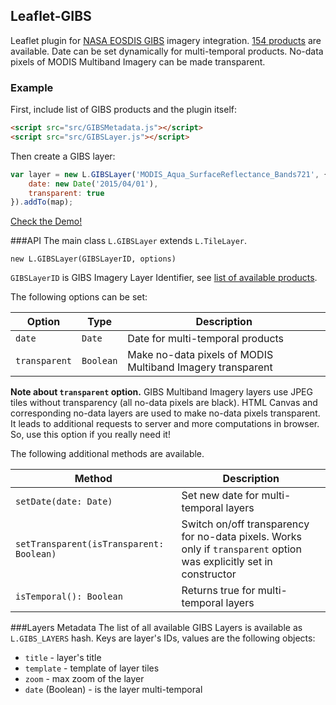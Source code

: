 ## Leaflet-GIBS

Leaflet plugin for [NASA EOSDIS GIBS](https://earthdata.nasa.gov/gibs) imagery integration. [154 products](https://wiki.earthdata.nasa.gov/display/GIBS/GIBS+Available+Imagery+Products) are available. Date can be set dynamically for multi-temporal products. No-data pixels of MODIS Multiband Imagery can be made transparent.

### Example
First, include list of GIBS products and the plugin itself:
```html
<script src="src/GIBSMetadata.js"></script>
<script src="src/GIBSLayer.js"></script>
```
Then create a GIBS layer:
```javascript
var layer = new L.GIBSLayer('MODIS_Aqua_SurfaceReflectance_Bands721', {
    date: new Date('2015/04/01'),
    transparent: true
}).addTo(map);
```
[Check the Demo!](http://aparshin.github.io/leaflet-GIBS/examples/)

###API
The main class `L.GIBSLayer` extends `L.TileLayer`.
```
new L.GIBSLayer(GIBSLayerID, options)
```
`GIBSLayerID` is GIBS Imagery Layer Identifier, see [list of available products](https://wiki.earthdata.nasa.gov/display/GIBS/GIBS+Available+Imagery+Products).

The following options can be set:

|Option|Type |Description|
|---|---|---|
|`date`|`Date`|Date for multi-temporal products|
|`transparent`|`Boolean`|Make no-data pixels of MODIS Multiband Imagery transparent|

**Note about `transparent` option.** GIBS Multiband Imagery layers use JPEG tiles without transparency (all no-data pixels are black). HTML Canvas and corresponding no-data layers are used to make no-data pixels transparent. It leads to additional requests to server and more computations in browser. So, use this option if you really need it!

The following additional methods are available.

|Method|Description|
|---|---|
|`setDate(date: Date)`|Set new date for multi-temporal layers|
|`setTransparent(isTransparent: Boolean)`|Switch on/off transparency for no-data pixels. Works only if `transparent` option was explicitly set in constructor|
|`isTemporal(): Boolean`| Returns true for multi-temporal layers|

###Layers Metadata
The list of all available GIBS Layers is available as `L.GIBS_LAYERS` hash. Keys are layer's IDs, values are the following objects:
  * `title` - layer's title
  * `template` - template of layer tiles
  * `zoom` - max zoom of the layer
  * `date` (Boolean) - is the layer multi-temporal
